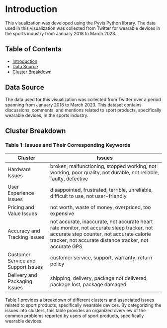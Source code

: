 # Introduction

This visualization was developed using the Pyvis Python library. The data used in this visualization was collected from Twitter for wearable devices in the sports industry from January 2018 to March 2023.

## Table of Contents
- [Introduction](#introduction)
- [Data Source](#data-source)
- [Cluster Breakdown](#cluster-breakdown)

## Data Source

The data used for this visualization was collected from Twitter over a period spanning from January 2018 to March 2023. This dataset contains discussions, comments, and mentions related to sport products, specifically wearable devices, in the sports industry.

## Cluster Breakdown

### Table 1: Issues and Their Corresponding Keywords

| Cluster                   | Issues                                                                                                   |
|---------------------------|---------------------------------------------------------------------------------------------------------|
| Hardware Issues           | broken, malfunctioning, stopped working, not working, poor quality, not durable, not reliable, faulty, defective |
| User Experience Issues    | disappointed, frustrated, terrible, unreliable, difficult to use, not user-friendly                   |
| Pricing and Value Issues  | not worth, waste of money, overpriced, too expensive                                                  |
| Accuracy and Tracking Issues | not accurate, inaccurate, not accurate heart rate monitor, not accurate sleep tracker, not accurate step counter, not accurate calorie tracker, not accurate distance tracker, not accurate GPS |
| Customer Service and Support Issues | customer service, support, warranty, return policy                                          |
| Delivery and Packaging Issues | shipping, delivery, package not delivered, package lost, package damaged                               |

Table 1 provides a breakdown of different clusters and associated issues related to sport products, specifically wearable devices. By categorizing the issues into clusters, this table provides an organized overview of the common problems reported by users of sport products, specifically wearable devices.
